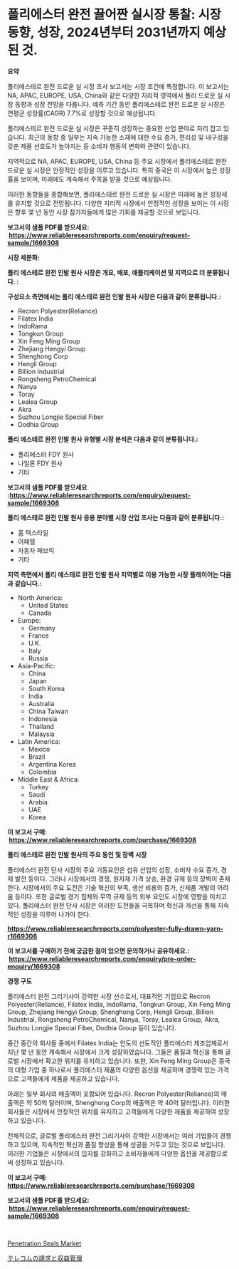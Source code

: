 <p><h1>폴리에스터 완전 끌어짠 실시장 통찰: 시장 동향, 성장, 2024년부터 2031년까지 예상된 것.</h1></p><p><strong>요약</strong></p>
<p><p>폴리에스테르 완전 드로운 실 시장 조사 보고서는 시장 조건에 특정합니다. 이 보고서는 NA, APAC, EUROPE, USA, China와 같은 다양한 지리적 영역에서 풀리 드로운 실 시장 동향과 성장 전망을 다룹니다. 예측 기간 동안 폴리에스테르 완전 드로운 실 시장은 연평균 성장률(CAGR) 7.7%로 성장할 것으로 예상됩니다.</p><p>폴리에스테르 완전 드로운 실 시장은 꾸준히 성장하는 중요한 산업 분야로 자리 잡고 있습니다. 최근의 동향 중 일부는 지속 가능한 소재에 대한 수요 증가, 편리성 및 내구성을 갖춘 제품 선호도가 높아지는 등 소비자 행동의 변화와 관련이 있습니다.</p><p>지역적으로 NA, APAC, EUROPE, USA, China 등 주요 시장에서 폴리에스테르 완전 드로운 실 시장은 안정적인 성장을 이루고 있습니다. 특히 중국은 이 시장에서 높은 성장률을 보이며, 미래에도 계속해서 주목을 받을 것으로 예상됩니다.</p><p>이러한 동향들을 종합해보면, 폴리에스테르 완전 드로운 실 시장은 미래에 높은 성장세를 유지할 것으로 전망됩니다. 다양한 지리적 시장에서 안정적인 성장을 보이는 이 시장은 향후 몇 년 동안 시장 참가자들에게 많은 기회를 제공할 것으로 보입니다.</p></p>
<p><strong>보고서의 샘플 PDF를 받으세요: &nbsp;<a href="https://www.reliableresearchreports.com/enquiry/request-sample/1669308">https://www.reliableresearchreports.com/enquiry/request-sample/1669308</a></strong></p>
<p><strong>시장 세분화:</strong></p>
<p><strong> 폴리 에스테르 완전 인발 원사 시장은 개요, 배포, 애플리케이션 및 지역으로 더 분류됩니다. :</strong></p>
<p><strong>구성요소 측면에서는 폴리 에스테르 완전 인발 원사 시장은 다음과 같이 분류됩니다.:</strong></p>
<p><ul><li>Recron Polyester(Reliance)</li><li>Filatex India</li><li>IndoRama</li><li>Tongkun Group</li><li>Xin Feng Ming Group</li><li>Zhejiang Hengyi Group</li><li>Shenghong Corp</li><li>Hengli Group</li><li>Billion Industrial</li><li>Rongsheng PetroChemical</li><li>Nanya</li><li>Toray</li><li>Lealea Group</li><li>Akra</li><li>Suzhou Longjie Special Fiber</li><li>Dodhia Group</li></ul></p>
<p><strong> 폴리 에스테르 완전 인발 원사 유형별 시장 분석은 다음과 같이 분류됩니다.:</strong></p>
<p><ul><li>폴리에스터 FDY 원사</li><li>나일론 FDY 원사</li><li>기타</li></ul></p>
<p><strong>보고서의 샘플 PDF를 받으세요 :<a href="https://www.reliableresearchreports.com/enquiry/request-sample/1669308">https://www.reliableresearchreports.com/enquiry/request-sample/1669308</a></strong></p>
<p><strong> 폴리 에스테르 완전 인발 원사 응용 분야별 시장 산업 조사는 다음과 같이 분류됩니다.:</strong></p>
<p><ul><li>홈 텍스타일</li><li>어패럴</li><li>자동차 패브릭</li><li>기타</li></ul></p>
<p><strong>지역 측면에서 폴리 에스테르 완전 인발 원사 지역별로 이용 가능한 시장 플레이어는 다음과 같습니다.:</strong></p>
<p><ul>
    <li>
        North America:
        <ul>
            <li>United States</li>
            <li>Canada</li>
        </ul>
    </li>
    <li>
        Europe:
        <ul>
            <li>Germany</li>
            <li>France</li>
            <li>U.K.</li>
            <li>Italy</li>
            <li>Russia</li>
        </ul>
    </li>
    <li>
        Asia-Pacific:
        <ul>
            <li>China</li>
            <li>Japan</li>
            <li>South Korea</li>
            <li>India</li>
            <li>Australia</li>
            <li>China Taiwan</li>
            <li>Indonesia</li>
            <li>Thailand</li>
            <li>Malaysia</li>
        </ul>
    </li>
    <li>
        Latin America:
        <ul>
            <li>Mexico</li>
            <li>Brazil</li>
            <li>Argentina Korea</li>
            <li>Colombia</li>
        </ul>
    </li>
    <li>
        Middle East & Africa:
        <ul>
            <li>Turkey</li>
            <li>Saudi</li>
            <li>Arabia</li>
            <li>UAE</li>
            <li>Korea</li>
        </ul>
    </li>
    </ul></p>
<p><strong>이 보고서 구매: &nbsp;<a href="https://www.reliableresearchreports.com/purchase/1669308">https://www.reliableresearchreports.com/purchase/1669308</a></strong></p>
<p><strong>폴리 에스테르 완전 인발 원사의 주요 동인 및 장벽 시장</strong></p>
<p><p>폴리에스터 완전 단사 시장의 주요 기동요인은 섬유 산업의 성장, 소비자 수요 증가, 경제 발전 등이다. 그러나 시장에서의 경쟁, 원자재 가격 상승, 환경 규제 등의 장벽이 존재한다. 시장에서의 주요 도전은 기술 혁신의 부족, 생산 비용의 증가, 신제품 개발의 어려움 등이다. 또한 글로벌 경기 침체와 무역 규제 등의 외부 요인도 시장에 영향을 미치고 있다. 폴리에스터 완전 단사 시장은 이러한 도전들을 극복하며 혁신과 개선을 통해 지속적인 성장을 이루어 나가야 한다.</p></p>
<p><strong><a href="https://www.reliableresearchreports.com/polyester-fully-drawn-yarn-r1669308">https://www.reliableresearchreports.com/polyester-fully-drawn-yarn-r1669308</a></strong></p>
<p><strong>이 보고서를 구매하기 전에 궁금한 점이 있으면 문의하거나 공유하세요.: &nbsp;<a href="https://www.reliableresearchreports.com/enquiry/pre-order-enquiry/1669308">https://www.reliableresearchreports.com/enquiry/pre-order-enquiry/1669308</a></strong></p>
<p><strong>경쟁 구도</strong></p>
<p><p>폴리에스터 완전 그리기사이 강력한 시장 선수로서, 대표적인 기업으로 Recron Polyester(Reliance), Filatex India, IndoRama, Tongkun Group, Xin Feng Ming Group, Zhejiang Hengyi Group, Shenghong Corp, Hengli Group, Billion Industrial, Rongsheng PetroChemical, Nanya, Toray, Lealea Group, Akra, Suzhou Longjie Special Fiber, Dodhia Group 등이 있습니다.</p><p>중간 중간의 회사들 중에서 Filatex India는 인도의 선도적인 폴리에스터 제조업체로서 지난 몇 년 동안 계속해서 시장에서 크게 성장하였습니다. 그들은 품질과 혁신을 통해 글로벌 시장에서 확고한 위치를 유지하고 있습니다. 또한, Xin Feng Ming Group은 중국의 대형 기업 중 하나로서 폴리에스터 제품의 다양한 옵션을 제공하며 경쟁력 있는 가격으로 고객들에게 제품을 제공하고 있습니다.</p><p>아래는 일부 회사의 매출액이 포함되어 있습니다. Recron Polyester(Reliance)의 매출액은 약 50억 달러이며, Shenghong Corp의 매출액은 약 40억 달러입니다. 이러한 회사들은 시장에서 안정적인 위치를 유지하고 고객들에게 다양한 제품을 제공하여 성장하고 있습니다.</p><p>전체적으로, 글로벌 폴리에스터 완전 그리기사이 강력한 시장에서는 여러 기업들이 경쟁하고 있으며, 지속적인 혁신과 품질 향상을 통해 성공을 거두고 있는 것으로 보입니다. 이러한 기업들은 시장에서의 입지를 강화하고 소비자들에게 다양한 옵션을 제공함으로써 성장하고 있습니다.</p></p>
<p><strong>이 보고서 구매: &nbsp; <a href="https://www.reliableresearchreports.com/purchase/1669308">https://www.reliableresearchreports.com/purchase/1669308</a></strong></p>
<p><strong>보고서의 샘플 PDF를 받으세요: &nbsp;<a href="https://www.reliableresearchreports.com/enquiry/request-sample/1669308">https://www.reliableresearchreports.com/enquiry/request-sample/1669308</a></strong><strong></strong></p>
<p>&nbsp;</p>
<p><p><a href="https://frill-swim-3cd.notion.site/Penetration-Seals-Market-Size-Global-Industry-Overview-Market-Segmentation-and-Forecast-2024-to-2-c07a800c7fd541f4a86545c801c79051">Penetration Seals Market</a></p><p><a href="https://medium.com/@thomasbaker655/%E9%80%9A%E4%BF%A1%E6%96%99%E9%87%91%E3%81%A8%E5%8F%8E%E7%9B%8A%E7%AE%A1%E7%90%86%E5%B8%82%E5%A0%B4%E8%A6%8F%E6%A8%A1%E3%81%A8%E5%B8%82%E5%A0%B4%E5%8B%95%E5%90%91-%E5%AE%8C%E5%85%A8%E3%81%AA%E6%A5%AD%E7%95%8C%E6%A6%82%E8%A6%81-2024%E5%B9%B4%E3%81%8B%E3%82%892031%E5%B9%B4-301e14cc7316">テレコムの請求と収益管理</a></p></p>
